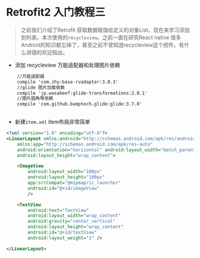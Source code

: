 # Retrofit2 入门教程三
>之前我们介绍了Retrofit 获取数据赋值给定义的对象List<T>，现在来学习添加到列表。本次使用的`recycleview`。之前一直在研究React native 很多Android的知识都忘掉了，甚至之前不曾知道recycleview这个控件。有什么讲错的欢迎指出。

- 添加 recycleview 万能适配器和处理图片依赖

```xml
    //万能适配器
    compile 'com.zhy:base-rvadapter:3.0.3'
    //glide 图片加载依赖
    compile 'jp.wasabeef:glide-transformations:2.0.1'
    //图片圆角等依赖
    compile 'com.github.bumptech.glide:glide:3.7.0'
    
```
 
- 新建`item.xml` item布局非常简单

```xml
<?xml version="1.0" encoding="utf-8"?>
<LinearLayout xmlns:android="http://schemas.android.com/apk/res/android"
    xmlns:app="http://schemas.android.com/apk/res-auto"
    android:orientation="horizontal" android:layout_width="match_parent"
    android:layout_height="wrap_content">

    <ImageView
        android:layout_width="100px"
        android:layout_height="100px"
        app:srcCompat="@mipmap/ic_launcher"
        android:id="@+id/imageView"
        />

    <TextView
        android:text="TextView"
        android:layout_width="wrap_content"
        android:gravity="center_vertical"
        android:layout_height="wrap_content"
        android:id="@+id/textView"
        android:layout_weight="1" />

</LinearLayout>

```
